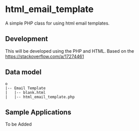 # html_email_template
A simple PHP class for using html email templates.

## Development
This will be developed using the PHP and HTML. Based on the https://stackoverflow.com/a/17274461 

## Data model
```  
o
|-- Email Template
|   |-- blank.html
|   |-- html_email_template.php

```

## Sample Applications

To be Added
